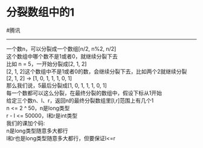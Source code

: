 # 分裂数组中的1


#腾讯 

---

一个数n，可以分裂成一个数组[n/2, n%2, n/2]  
这个数组中哪个数不是1或者0，就继续分裂下去  
比如 n = 5，一开始分裂成[2, 1, 2]  
[2, 1, 2]这个数组中不是1或者0的数，会继续分裂下去，比如两个2就继续分裂  
[2, 1, 2] -> [1, 0, 1, 1, 1, 0, 1]  
那么我们说，5最后分裂成[1, 0, 1, 1, 1, 0, 1]  
每一个数都可以这么分裂，在最终分裂的数组中，假设下标从1开始  
给定三个数n、l、r，返回n的最终分裂数组里[l,r]范围上有几个1  
n <= 2 ^ 50，n是long类型  
r - l <= 50000，l和r是int类型  
我们的课加个码:  
n是long类型随意多大都行  
l和r也是long类型随意多大都行，但要保证l<=r  